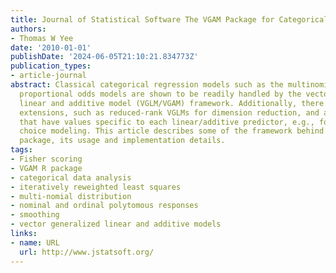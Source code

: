 ```yaml
---
title: Journal of Statistical Software The VGAM Package for Categorical Data Analysis
authors:
- Thomas W Yee
date: '2010-01-01'
publishDate: '2024-06-05T21:10:21.834773Z'
publication_types:
- article-journal
abstract: Classical categorical regression models such as the multinomial logit and
  proportional odds models are shown to be readily handled by the vector generalized
  linear and additive model (VGLM/VGAM) framework. Additionally, there are natural
  extensions, such as reduced-rank VGLMs for dimension reduction, and allowing covariates
  that have values specific to each linear/additive predictor, e.g., for consumer
  choice modeling. This article describes some of the framework behind the VGAM R
  package, its usage and implementation details.
tags:
- Fisher scoring
- VGAM R package
- categorical data analysis
- iteratively reweighted least squares
- multi-nomial distribution
- nominal and ordinal polytomous responses
- smoothing
- vector generalized linear and additive models
links:
- name: URL
  url: http://www.jstatsoft.org/
---
```

